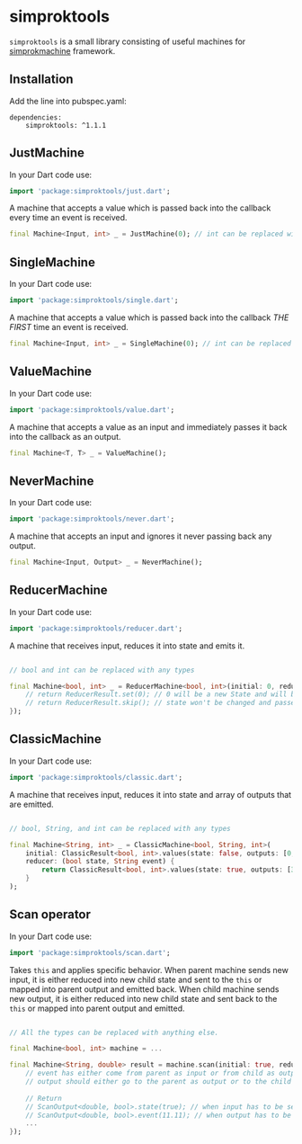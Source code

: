 # simproktools

```simproktools``` is a small library consisting of useful machines for [simprokmachine](https://github.com/simprok-dev/simprokmachine-flutter) framework. 

## Installation

Add the line into pubspec.yaml:

```
dependencies:
    simproktools: ^1.1.1
```

## JustMachine

In your Dart code use:

```Dart
import 'package:simproktools/just.dart';
```

A machine that accepts a value which is passed back into the callback every time an event is received.

```Dart
final Machine<Input, int> _ = JustMachine(0); // int can be replaced with any type
```

## SingleMachine

In your Dart code use:

```Dart
import 'package:simproktools/single.dart';
```

A machine that accepts a value which is passed back into the callback *THE FIRST* time an event is received.

```Dart
final Machine<Input, int> _ = SingleMachine(0); // int can be replaced with any type
```

## ValueMachine

In your Dart code use:

```Dart
import 'package:simproktools/value.dart';
```

A machine that accepts a value as an input and immediately passes it back into the callback as an output.

```Dart
final Machine<T, T> _ = ValueMachine();
```

## NeverMachine

In your Dart code use:

```Dart
import 'package:simproktools/never.dart';
```

A machine that accepts an input and ignores it never passing back any output.

```Dart
final Machine<Input, Output> _ = NeverMachine();
```

## ReducerMachine

In your Dart code use:

```Dart
import 'package:simproktools/reducer.dart';
```

A machine that receives input, reduces it into state and emits it.

```Dart

// bool and int can be replaced with any types

final Machine<bool, int> _ = ReducerMachine<bool, int>(initial: 0, reducer: (int state, bool event) {
    // return ReducerResult.set(0); // 0 will be a new State and will be passed as output 
    // return ReducerResult.skip(); // state won't be changed and passed as output
});

```

## ClassicMachine

In your Dart code use:

```Dart
import 'package:simproktools/classic.dart';
```

A machine that receives input, reduces it into state and array of outputs that are emitted.

```Dart

// bool, String, and int can be replaced with any types

final Machine<String, int> _ = ClassicMachine<bool, String, int>(
    initial: ClassicResult<bool, int>.values(state: false, outputs: [0, 1, 2]), // initial state and initial outputs that are emitted when machine is subscribed to
    reducer: (bool state, String event) {
        return ClassicResult<bool, int>.values(state: true, outputs: [3, 4, 5]); // new state `true` and outputs `3, 4, 5` 
    }
);
```

## Scan operator

In your Dart code use:

```Dart
import 'package:simproktools/scan.dart';
```

Takes `this` and applies specific behavior.
When parent machine sends new input, it is either reduced into new child state and sent to the `this` or mapped into parent output and emitted back.
When child machine sends new output, it is either reduced into new child state and sent back to the `this` or mapped into parent output and emitted.

```Dart

// All the types can be replaced with anything else.

final Machine<bool, int> machine = ...

final Machine<String, double> result = machine.scan(initial: true, reducer: (bool state, ScanInput<String, int> event) {
    // event has either come from parent as input or from child as output.
    // output should either go to the parent as output or to the child as new input and state.
    
    // Return
    // ScanOutput<double, bool>.state(true); // when input has to be sent to the child machine AND state has to be changed.
    // ScanOutput<double, bool>.event(11.11); // when output has to be sent to the parent machine. 
    ...
});
```
